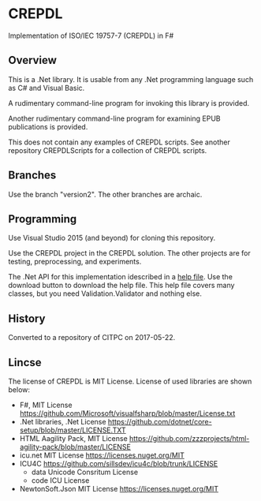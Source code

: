 # CREPDL

Implementation of ISO/IEC 19757-7 (CREPDL) in F#

## Overview

This is a .Net library. It is usable from any .Net programming language such as C# and Visual Basic.

A rudimentary command-line program for invoking this library is provided.

Another rudimentary command-line program for examining EPUB publications is provided.

This does not contain any examples of CREPDL scripts. See another repository CREPDLScripts for a collection of CREPDL scripts.

## Branches

Use the branch "version2". The other branches are archaic.

## Programming

Use Visual Studio 2015 (and beyond) for cloning this repository.

Use the CREPDL project in the CREPDL solution. The other projects are for testing, preprocessing, and experiments.

The .Net API for this implementation idescribed in a [help file](https://github.com/CITPCSHARE/CREPDL/blob/Version2/Help/Documentation.chm).  Use the download button to download the help file.  This help file covers many classes, but you need Validation.Validator  and nothing else.

## History

Converted to a repository of CITPC on 2017-05-22.

## Lincse 

The license of CREPDL is MIT License.  License of used libraries are shown below:

- F#, MIT License https://github.com/Microsoft/visualfsharp/blob/master/License.txt
- .Net libraries, .Net License https://github.com/dotnet/core-setup/blob/master/LICENSE.TXT
- HTML Aagility Pack, MIT License https://github.com/zzzprojects/html-agility-pack/blob/master/LICENSE
- icu.net MIT License https://licenses.nuget.org/MIT
- ICU4C https://github.com/sillsdev/icu4c/blob/trunk/LICENSE
  - data Unicode Consritum License 
  - code ICU License
- NewtonSoft.Json MIT License https://licenses.nuget.org/MIT
